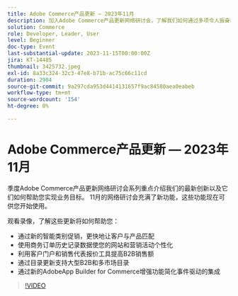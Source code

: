 ```yaml
---
title: Adobe Commerce产品更新 — 2023年11月
description: 加入Adobe Commerce产品更新网络研讨会，了解我们如何通过多项令人振奋的新功能来转变平台！ 我们将展示最新的Commerce创新以及它们如何帮助您增加销售、简化开发并提高性能。
solution: Commerce
role: Developer, Leader, User
level: Beginner
doc-type: Event
last-substantial-update: 2023-11-15T00:00:00Z
jira: KT-14485
thumbnail: 3425732.jpeg
exl-id: 8a33c324-32c3-47e8-b71b-ac75c66c11cd
duration: 2904
source-git-commit: 9a297cda953d4414131657f9ac84580aea0eabeb
workflow-type: tm+mt
source-wordcount: '154'
ht-degree: 0%

---
```


# Adobe Commerce产品更新 — 2023年11月

季度Adobe Commerce产品更新网络研讨会系列重点介绍我们的最新创新以及它们如何帮助您实现业务目标。 11月的网络研讨会充满了新功能，这些功能现在可供您开始使用。

观看录像，了解这些更新将如何帮助您：

* 通过新的智能类别促销，更快地让客户与产品匹配
* 使用商务订单历史记录数据使您的网站和营销活动个性化
* 利用客户门户和销售代表报价工具提高B2B销售额
* 通过目录更新支持大型B2B和多市场目录
* 通过新的AdobeApp Builder for Commerce增强功能简化事件驱动的集成

>[!VIDEO](https://video.tv.adobe.com/v/3425732/?learn=on)
